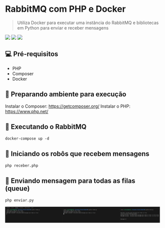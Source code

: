 # RabbitMQ com PHP e Docker

> Utiliza Docker para executar uma instância do RabbitMQ e bibliotecas em Python para enviar e receber mensagens

<img src="https://img.shields.io/badge/php-%23777BB4.svg?style=for-the-badge&logo=php&logoColor=white" /> <img src="https://img.shields.io/badge/docker-%230db7ed.svg?style=for-the-badge&logo=docker&logoColor=white" /> <img src="https://img.shields.io/badge/Rabbitmq-FF6600?style=for-the-badge&logo=rabbitmq&logoColor=white" />

## 💻 Pré-requisitos

- PHP
- Composer
- Docker 

## 🚀 Preparando ambiente para execução

Instalar o Composer: https://getcomposer.org/
Instalar o PHP: https://www.php.net/


## 🚀 Executando o RabbitMQ

```
docker-compose up -d 

```

## 🚀 Iniciando os robôs que recebem mensagens

```
php receber.php

```

## 🚀 Enviando mensagem para todas as filas (queue)

```
php enviar.py

```

<img src="https://github.com/cesssar/RabbitMQ_Python/blob/main/Screenshot.png" />
